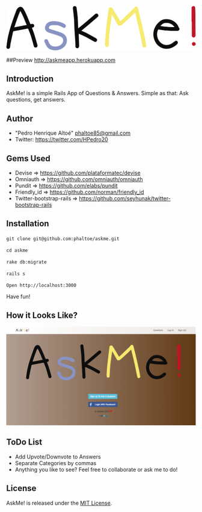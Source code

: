 ![AskMe](https://github.com/phaltoe/askme/blob/master/app/assets/images/logo.png)

##Preview
http://askmeapp.herokuapp.com

## Introduction

AskMe! is a simple Rails App of Questions & Answers.  Simple as that:  Ask questions, get answers.

## Author
* "Pedro Henrique Altoé"   <phaltoe85@gmail.com> 
* Twitter: <https://twitter.com/HPedro20>

## Gems Used
* Devise => <https://github.com/plataformatec/devise>
* Omniauth => <https://github.com/omniauth/omniauth>
* Pundit => <https://github.com/elabs/pundit>
* Friendly_id => <https://github.com/norman/friendly_id>
* Twitter-bootstrap-rails => <https://github.com/seyhunak/twitter-bootstrap-rails>


## Installation 
`git clone git@github.com:phaltoe/askme.git`

`cd askme`

`rake db:migrate`

`rails s`

`Open http://localhost:3000`

Have fun!

## How it Looks Like?
![Screenshot](https://github.com/phaltoe/askme/blob/master/app/assets/images/screenshot.png)

## ToDo List
* Add Upvote/Downvote to Answers
* Separate Categories by commas 
* Anything you like to see?  Feel free to collaborate or ask me to do!

## License

AskMe! is released under the [MIT License](http://www.opensource.org/licenses/MIT).






